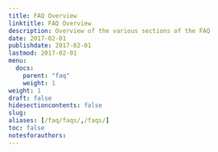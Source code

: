 ```yaml
---
title: FAQ Overview 
linktitle: FAQ Overview
description: Overview of the various sections of the FAQ
date: 2017-02-01
publishdate: 2017-02-01
lastmod: 2017-02-01
menu:
  docs:
    parent: "faq"
    weight: 1
weight: 1	
draft: false
hidesectioncontents: false
slug:
aliases: [/faq/faqs/,/faqs/]
toc: false
notesforauthors:
---
```


